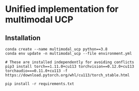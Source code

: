 # Unified implementation for multimodal UCP

## Installation

```
conda create --name multimodal_ucp python==3.8
conda env update -n multimodal_ucp --file environment.yml

# These are installed independently for avoiding conflicts
pip3 install torch==1.11.0+cu113 torchvision==0.12.0+cu113 torchaudio===0.11.0+cu113 -f https://download.pytorch.org/whl/cu113/torch_stable.html

pip install -r requirements.txt

```
